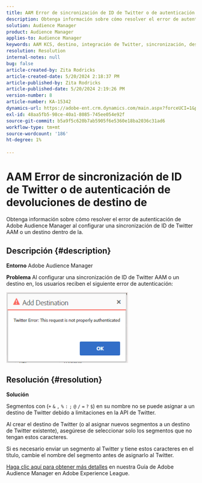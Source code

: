 ```yaml
---
title: AAM Error de sincronización de ID de Twitter o de autenticación de devoluciones de destino de
description: Obtenga información sobre cómo resolver el error de autenticación de Adobe Audience Manager al configurar una sincronización de ID de Twitter AAM o un destino dentro de la.
solution: Audience Manager
product: Audience Manager
applies-to: Audience Manager
keywords: AAM KCS, destino, integración de Twitter, sincronización, destino, error de autenticación, ID, Adobe Audience Manager
resolution: Resolution
internal-notes: null
bug: false
article-created-by: Zita Rodricks
article-created-date: 5/20/2024 2:18:37 PM
article-published-by: Zita Rodricks
article-published-date: 5/20/2024 2:19:26 PM
version-number: 8
article-number: KA-15342
dynamics-url: https://adobe-ent.crm.dynamics.com/main.aspx?forceUCI=1&pagetype=entityrecord&etn=knowledgearticle&id=90bce2d3-b316-ef11-9f8a-6045bd026dc7
exl-id: 48aa5fb5-98ce-40a1-8085-745ee054e92f
source-git-commit: b5a9f5c620b7ab5905f6e5360e18ba2036c31ad6
workflow-type: tm+mt
source-wordcount: '186'
ht-degree: 1%

---
```


# AAM Error de sincronización de ID de Twitter o de autenticación de devoluciones de destino de


Obtenga información sobre cómo resolver el error de autenticación de Adobe Audience Manager al configurar una sincronización de ID de Twitter AAM o un destino dentro de la.

## Descripción {#description}


<b>Entorno</b>
Adobe Audience Manager

<b>Problema</b>
Al configurar una sincronización de ID de Twitter AAM o un destino en, los usuarios reciben el siguiente error de autenticación:

![](assets/___94bce2d3-b316-ef11-9f8a-6045bd026dc7___.png)


## Resolución {#resolution}


<b>Solución</b>

Segmentos con (`+` `&` `,` `%` `:` `;` `@` `/` `=` `?` `$`) en su nombre no se puede asignar a un destino de Twitter debido a limitaciones en la API de Twitter.

Al crear el destino de Twitter (o al asignar nuevos segmentos a un destino de Twitter existente), asegúrese de seleccionar solo los segmentos que no tengan estos caracteres.

Si es necesario enviar un segmento al Twitter y tiene estos caracteres en el título, cambie el nombre del segmento antes de asignarlo al Twitter.

[Haga clic aquí para obtener más detalles](https://experienceleague.adobe.com/docs/audience-manager/user-guide/features/destinations/device-based/twitter-tailored-audiences.html?lang=en#segment-mapping-considerations) en nuestra Guía de Adobe Audience Manager en Adobe Experience League.
